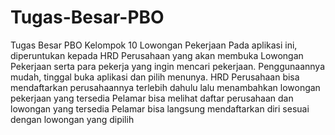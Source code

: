 # Tugas-Besar-PBO
Tugas Besar PBO Kelompok 10 Lowongan Pekerjaan
Pada aplikasi ini, diperuntukan kepada HRD Perusahaan yang akan membuka Lowongan Pekerjaan
serta para pekerja yang ingin mencari pekerjaan.
Penggunaannya mudah, tinggal buka aplikasi dan pilih menunya.
HRD Perusahaan bisa mendaftarkan perusahaannya terlebih dahulu lalu menambahkan lowongan pekerjaan yang tersedia
Pelamar bisa melihat daftar perusahaan dan lowongan yang tersedia
Pelamar bisa langsung mendaftarkan diri sesuai dengan lowongan yang dipilih
